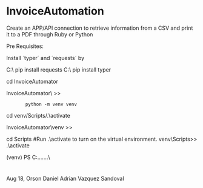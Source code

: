 # InvoiceAutomation
Create an APP/API connection to retrieve information from a CSV and print it to a PDF through Ruby or Python 


Pre Requisites:

Install ´typer´ and ´requests´ by 

C:\  pip install requests
C:\  pip install typer

cd InvoiceAutomator

InvoiceAutomator\ >> 

           python -m venv venv 
           
cd venv/Scripts/.\activate

InvoiceAutomator\venv >> 

cd Scripts
#Run .\activate to turn on the virtual environment. 
venv\Scripts>>  .\activate

(venv) PS C:\.......\


#
Aug 18, Orson Daniel Adrian Vazquez Sandoval

